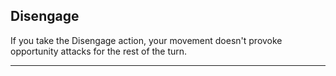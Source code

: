 ﻿## Disengage

If you take the Disengage action, your movement doesn't provoke opportunity attacks for the rest of the turn.

---

